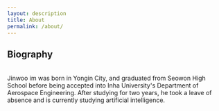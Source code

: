 ```yaml
---
layout: description
title: About
permalink: /about/
---
```

## Biography

<br>
Jinwoo im was born in Yongin City, and graduated from Seowon High School before being accepted into Inha University's Department of Aerospace Engineering. After studying for two years, he took a leave of absence and is currently studying artificial intelligence.